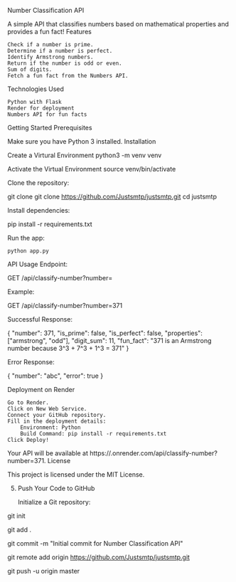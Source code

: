 Number Classification API

A simple API that classifies numbers based on mathematical properties and provides a fun fact!
Features

    Check if a number is prime.
    Determine if a number is perfect.
    Identify Armstrong numbers.
    Return if the number is odd or even.
    Sum of digits.
    Fetch a fun fact from the Numbers API.

Technologies Used

    Python with Flask
    Render for deployment
    Numbers API for fun facts

Getting Started
Prerequisites

Make sure you have Python 3 installed.
Installation

Create a Virtural Environment 
python3 -m venv venv

Activate the Virtual Environment
source venv/bin/activate

Clone the repository:

 git clone git clone https://github.com/Justsmtp/justsmtp.git
 cd justsmtp

Install dependencies:

pip install -r requirements.txt


Run the app:


    python app.py



API Usage
Endpoint:

GET /api/classify-number?number=<your-number>

Example:

GET /api/classify-number?number=371

Successful Response:

{
    "number": 371,
    "is_prime": false,
    "is_perfect": false,
    "properties": ["armstrong", "odd"],
    "digit_sum": 11,
    "fun_fact": "371 is an Armstrong number because 3^3 + 7^3 + 1^3 = 371"
}

Error Response:

{
    "number": "abc",
    "error": true
}

Deployment on Render

    Go to Render.
    Click on New Web Service.
    Connect your GitHub repository.
    Fill in the deployment details:
        Environment: Python
        Build Command: pip install -r requirements.txt
    Click Deploy!

Your API will be available at https://<your-service-name>.onrender.com/api/classify-number?number=371.
License

This project is licensed under the MIT License.

5. Push Your Code to GitHub

    Initialize a Git repository:

git init

git add .

git commit -m "Initial commit for Number Classification API"

git remote add origin https://github.com/Justsmtp/justsmtp.git

git push -u origin master
